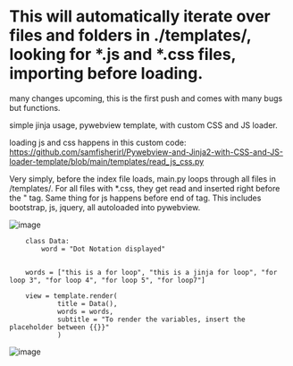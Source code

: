 # 
# This will automatically iterate over files and folders in ./templates/, looking for *.js and *.css files, importing before loading. 


many changes upcoming, this is the first push and comes with many bugs but functions.  

simple jinja usage, pywebview template, with custom CSS and JS loader. 

loading js and css happens in this custom code: https://github.com/samfisherirl/Pywebview-and-Jinja2-with-CSS-and-JS-loader-template/blob/main/templates/read_js_css.py

Very simply, before the index file loads, main.py loops through all files in /templates/. For all files with  *.css, they get read and inserted right before the "</header> tag. Same thing for js happens before end of </body> tag. 
This includes bootstrap, js, jquery, all autoloaded into pywebview.

![image](https://user-images.githubusercontent.com/98753696/220867172-ea626610-6b0c-49c0-8fd6-6e24a2c94e56.png)

        class Data:
            word = "Dot Notation displayed"


        words = ["this is a for loop", "this is a jinja for loop", "for loop 3", "for loop 4", "for loop 5", "for loop7"]

        view = template.render(
                title = Data(),
                words = words,
                subtitle = "To render the variables, insert the placeholder between {{}}"
                )

![image](https://user-images.githubusercontent.com/98753696/220905717-1330f53d-030f-4073-90fc-ed3cbe01c9ca.png)

 

